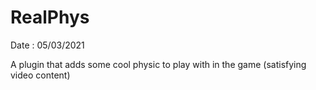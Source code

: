 # RealPhys

Date : 05/03/2021

A plugin that adds some cool physic to play with in the game (satisfying video content)
